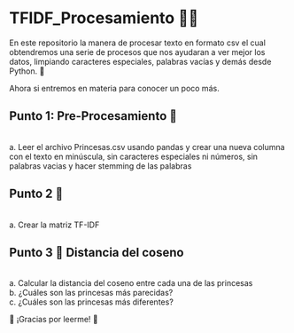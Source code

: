 # TFIDF_Procesamiento 🙋‍♀️

En este repositorio la manera de procesar texto en formato csv el cual obtendremos una serie de procesos que nos ayudaran a ver mejor los datos, limpiando caracteres especiales, palabras vacías y demás  desde Python. 🐍

Ahora si entremos en materia para conocer un poco más.


## Punto 1: Pre-Procesamiento 🤡  
<br> a. Leer el archivo Princesas.csv usando pandas y crear una nueva columna con el texto en minúscula, sin caracteres especiales ni números, sin palabras vacias y hacer stemming de las palabras

## Punto 2 🤡  
<br> a. Crear la matriz TF-IDF

## Punto 3 🤡   Distancia del coseno
<br> a. Calcular la distancia del coseno entre cada una de las princesas
<br> b. ¿Cuáles son las princesas más parecidas?
<br> c. ¿Cuáles son las princesas más diferentes?



🦉 ¡Gracias por leerme! 🦉
